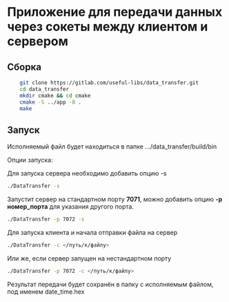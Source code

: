 # Приложение для передачи данных через сокеты между клиентом и сервером

## Сборка

```bash
    git clone https://gitlab.com/useful-libs/data_transfer.git
    cd data_transfer
    mkdir cmake && cd cmake
    cmake -S ../app -B .
    make
```

## Запуск

Исполняемый файл будет находиться в папке .../data_transfer/build/bin

Опции запуска:

Для запуска сервера необходимо добавить опцию -s

```bash
./DataTransfer -s
```

Запустит сервер на стандартном порту **7071**, можно добавить опцию **-p номер_порта** для указания другого порта.


```bash
./DataTransfer -p 7072 -s
```

Для запуска клиента и начала отправки файла на сервер
```bash
./DataTransfer -c </путь/к/файлу> 

```

Или же, если сервер запущен на нестандартном порту

```bash
./DataTransfer -p 7072 -c </путь/к/файлу>
```

Результат передачи будет сохранён в папку с исполняемым файлом, под именем date_time.hex